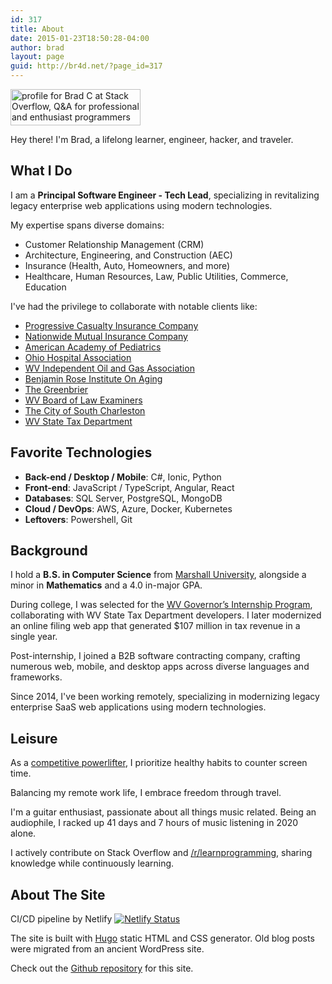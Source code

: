 ```yaml
---
id: 317
title: About
date: 2015-01-23T18:50:28-04:00
author: brad
layout: page
guid: http://br4d.net/?page_id=317
---
```


<a href="https://stackoverflow.com/users/636942/brad-c" class="float-right"><img class=" img-thumbnail" src="https://stackoverflow.com/users/flair/636942.png" width="208" height="58" alt="profile for Brad C at Stack Overflow, Q&amp;A for professional and enthusiast programmers" title="profile for Brad C at Stack Overflow, Q&amp;A for professional and enthusiast programmers"></a>

Hey there! I'm Brad, a lifelong learner, engineer, hacker, and traveler.

## What I Do

I am a **Principal Software Engineer - Tech Lead**, specializing in revitalizing legacy enterprise web applications using modern technologies.

My expertise spans diverse domains:

- Customer Relationship Management (CRM)
- Architecture, Engineering, and Construction (AEC)
- Insurance (Health, Auto, Homeowners, and more)
- Healthcare, Human Resources, Law, Public Utilities, Commerce, Education

I've had the privilege to collaborate with notable clients like:

- [Progressive Casualty Insurance Company](https://www.progressive.com/)
- [Nationwide Mutual Insurance Company](https://www.nationwide.com/)
- [American Academy of Pediatrics](https://ohioaap.org/)
- [Ohio Hospital Association](https://www.ohiohospitals.org)
- [WV Independent Oil and Gas Association](https://iogawv.com/)
- [Benjamin Rose Institute On Aging](https://www.benrose.org)
- [The Greenbrier](https://www.greenbrier.com/)
- [WV Board of Law Examiners](https://www.wvble.com)
- [The City of South Charleston](https://cityofsouthcharleston.com/)
- [WV State Tax Department](https://tax.wv.gov/)

## Favorite Technologies

- **Back-end / Desktop / Mobile**: C#, Ionic, Python
- **Front-end**: JavaScript / TypeScript, Angular, React
- **Databases**: SQL Server, PostgreSQL, MongoDB
- **Cloud / DevOps**: AWS, Azure, Docker, Kubernetes
- **Leftovers**: Powershell, Git

## Background

I hold a **B.S. in Computer Science** from [Marshall University](http://marshall.edu), alongside a minor in **Mathematics** and a 4.0 in-major GPA.

During college, I was selected for the [WV Governor’s Internship Program](http://www.wv.gov/gip), collaborating with WV State Tax Department developers. I later modernized an online filing web app that generated $107 million in tax revenue in a single year.

Post-internship, I joined a B2B software contracting company, crafting numerous web, mobile, and desktop apps across diverse languages and frameworks.

Since 2014, I've been working remotely, specializing in modernizing legacy enterprise SaaS web applications using modern technologies.

## Leisure

As a [competitive powerlifter](https://symmetricstrength.com/lifter/avian), I prioritize healthy habits to counter screen time.

Balancing my remote work life, I embrace freedom through travel.

I'm a guitar enthusiast, passionate about all things music related. Being an audiophile, I racked up 41 days and 7 hours of music listening in 2020 alone.

I actively contribute on Stack Overflow and [/r/learnprogramming](http://reddit.com/r/learnprogramming), sharing knowledge while continuously learning.

## About The Site

CI/CD pipeline by Netlify [![Netlify Status](https://api.netlify.com/api/v1/badges/bde75bf8-d2a2-4f5a-8bfe-4e3513b5cea8/deploy-status)](https://app.netlify.com/sites/bradleycarey/deploys)

The site is built with [Hugo](https://gohugo.io/) static HTML and CSS generator. Old blog posts were migrated from an ancient WordPress site.

Check out the [Github repository](https://github.com/avianbc/blog) for this site.
